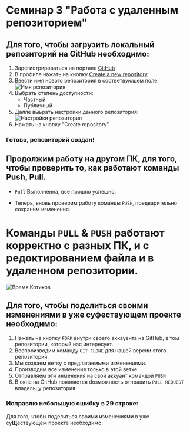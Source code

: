 # Семинар 3 "Работа с удаленным репозиторием" 

## Для того, чтобы загрузить локальный репозиторий на GitHub необходимо:

1. Зарегистрироваться на портале 
[GitHub](https://github.com/)
2. В профиле нажать на кнопку [Create a new repository](https://github.com/new)
3. Ввести имя нового репозитория в соответвующем поле: 
![Имя репозитория](Name%20New%20Repository.png) 
4. Выбрать степень доступности: 
    * Частный 
    * Публичный
5. Далле выьрать настройки данного репозитория:
![Настройки репозитория](%D0%9D%D0%B0%D1%81%D1%82%D1%80%D0%BE%D0%B9%D0%BA%D0%B8%20%D1%80%D0%B5%D0%BF%D0%BE%D0%B7%D0%B8%D1%82%D0%BE%D1%80%D0%B8%D1%8F.png)
6. Нажать на кнопку "Create repository"
### Готово, репозиторий создан! 

## Продолжим работу на другом ПК, для того, чтобы проверить то, как работают команды Push, Pull.

* `Pull` Выполненна, все прошло успешно. 

* Теперь, вновь проверим работу команды `PUSH`, предварительно сохраним изменения. 
# Команды `PULL` & `PUSH` работают корректно с разных ПК, и с редоктированием файла и в удаленном репозитории. 

![Время Котиков](https://rozetked.me/images/uploads/dwoilp3BVjlE.jpg)



## Для того, чтобы поделиться своими изменениями в уже суфествующем проекте необходимо: 
1. Нажать на кнопку `FORK` внутри своего аккауента на GitHub, в том репозитории, который нас интересует.  
2. Воспроизводим команду `GIT CLONE` для нашей версии этого репозитория. 
3. Мы создаем ветку с предлагаемыми изменениями. 
4. Производим все изменения только в этой ветке. 
5. Отправляем эти инменения на свой аккуант командой `PUSH`
6. В окне на GitHub появляется dозможность отправить `PULL REQUEST` владельцу репозитория.

### Исправлю небольшую ошибку в 29 строке:
Для того, чтобы поделиться своими изменениями в уже су**Щ**ествующем проекте необходимо:
